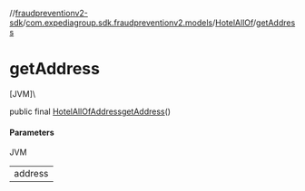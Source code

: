//[fraudpreventionv2-sdk](../../../index.md)/[com.expediagroup.sdk.fraudpreventionv2.models](../index.md)/[HotelAllOf](index.md)/[getAddress](get-address.md)

# getAddress

[JVM]\

public final [HotelAllOfAddress](../-hotel-all-of-address/index.md)[getAddress](get-address.md)()

#### Parameters

JVM

| |
|---|
| address |
